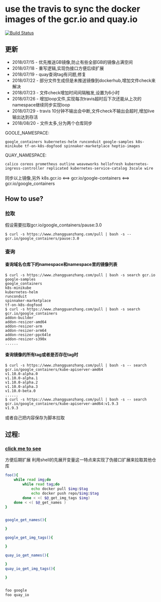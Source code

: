 # use the travis to sync the docker images of the gcr.io and quay.io 

[![Build Status](https://travis-ci.org/zhangguanzhang/gcr.io.svg?branch=develop)](https://travis-ci.org/zhangguanzhang/gcr.io)

## 更新
 * 2018/07/15 - 优先推送GB镜像,防止有些全部GB的镜像占满空间
 * 2018/07/18 - 重写逻辑,实现伪接口方便后续扩展
 * 2018/07/19 - quay查询tag有问题,修复
 * 2018/07/22 - 部分文件生成但是未推送镜像到dockerhub,增加文件check来解决
 * 2018/07/23 - 文件check增加时间间隔触发,设置为6小时
 * 2018/07/26 - 增加loop文件,实现每次travis超时后下次还能从上次的namespace继续同步实现loop
 * 2018/07/29 - travis 10分钟不输出会中断,文件check不输出会超时,增加live输出达到存活
 * 2018/08/20 - 文件太多,分为两个仓库同步

GOOLE_NAMESPACE:
```
google_containers kubernetes-helm runconduit google-samples k8s-minikube tf-on-k8s-dogfood spinnaker-marketplace heptio-images
```
QUAY_NAMESPACE:
```
calico coreos prometheus outline weaveworks hellofresh kubernetes-ingress-controller replicated kubernetes-service-catalog 3scale wire
```
同步以上镜像,另外
k8s.gcr.io <==> gcr.io/google-containers <==> gcr.io/google_containers 


## How to use?

### 拉取
假设需要拉取gcr.io/google_containers/pause:3.0
```
$ curl -s https://www.zhangguanzhang.com/pull | bash -s -- gcr.io/google_containers/pause:3.0
```
### 查询
#### 查询域名仓库下的namespace和namespace里的镜像列表
```
$ curl -s https://www.zhangguanzhang.com/pull | bash -s search gcr.io
google-samples
google_containers
k8s-minikube
kubernetes-helm
runconduit
spinnaker-marketplace
tf-on-k8s-dogfood
$ curl -s https://www.zhangguanzhang.com/pull | bash -s search gcr.io/google_containers
addon-builder
addon-resizer-amd64
addon-resizer-arm
addon-resizer-arm64
addon-resizer-ppc64le
addon-resizer-s390x
......
```

#### 查询镜像的所有tag或者是否存在tag时
```
$ curl -s https://www.zhangguanzhang.com/pull | bash -s -- search gcr.io/google_containers/kube-apiserver-amd64
v1.10.0-alpha.0
v1.10.0-alpha.1
v1.10.0-alpha.2
v1.10.0-alpha.3
v1.10.0-beta.0
......
$ curl -s https://www.zhangguanzhang.com/pull | bash -s -- search gcr.io/google_containers/kube-apiserver-amd64:v1.9.3
v1.9.3
```

或者自己把内容保存为脚本拉取


## 过程:
### [click me to see](https://zhangguanzhang.github.io/2018/07/08/travis-sync-gcr-io/)
方便后期扩展
利用shell的先展开变量这一特点来实现了伪接口扩展来拉取其他仓库
```bash
foo(){
    while read img;do
        while read tag;do
            echo docker pull $img:$tag
            echo docker push repo/$img:$tag
        done < <( $@_get_img_tags $img)
    done < <( $@_get_names )
}


google_get_names(){

}

google_get_img_tags(){

}

quay_io_get_names(){

}
quay_io_get_img_tags(){

}


foo google
foo quay_io
```
